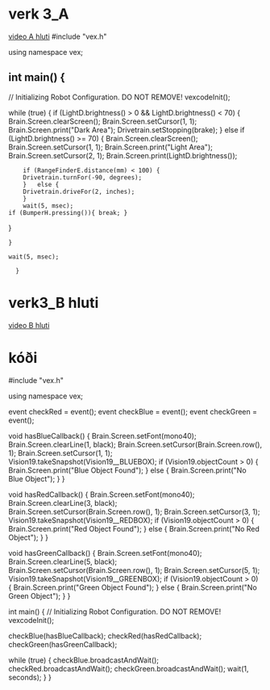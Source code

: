 # verk 3_A
[video A hluti](https://youtube.com/shorts/opc_RMykJVc?feature=share)
#include "vex.h"



using namespace vex;

## int main() {
  // Initializing Robot Configuration. DO NOT REMOVE!
  vexcodeInit();

  while (true) {
    if (LightD.brightness() > 0 && LightD.brightness() < 70) {
      Brain.Screen.clearScreen();
      Brain.Screen.setCursor(1, 1);
      Brain.Screen.print("Dark Area");
      Drivetrain.setStopping(brake);
    } 
    else if (LightD.brightness() >= 70) {
      Brain.Screen.clearScreen();
      Brain.Screen.setCursor(1, 1);
      Brain.Screen.print("Light Area");
      Brain.Screen.setCursor(2, 1);
      Brain.Screen.print(LightD.brightness());

        if (RangeFinderE.distance(mm) < 100) {
        Drivetrain.turnFor(-90, degrees);
        }   else {
        Drivetrain.driveFor(2, inches);
        }
        wait(5, msec);
    if (BumperH.pressing()){ break; }
  }

    }

    wait(5, msec);

      }
# verk3_B hluti
[video B hluti](https://youtube.com/shorts/yze2KHnd2Ek?feature=share)
# kóði 
#include "vex.h"

using namespace vex;

event checkRed = event();
event checkBlue = event();
event checkGreen = event();

void hasBlueCallback() {
  Brain.Screen.setFont(mono40);
  Brain.Screen.clearLine(1, black);
  Brain.Screen.setCursor(Brain.Screen.row(), 1);
  Brain.Screen.setCursor(1, 1);
  Vision19.takeSnapshot(Vision19__BLUEBOX);
  if (Vision19.objectCount > 0) {
    Brain.Screen.print("Blue Object Found");
  } else {
    Brain.Screen.print("No Blue Object");
  }
}

void hasRedCallback() {
  Brain.Screen.setFont(mono40);
  Brain.Screen.clearLine(3, black);
  Brain.Screen.setCursor(Brain.Screen.row(), 1);
  Brain.Screen.setCursor(3, 1);
  Vision19.takeSnapshot(Vision19__REDBOX);
  if (Vision19.objectCount > 0) {
    Brain.Screen.print("Red Object Found");
  } else {
    Brain.Screen.print("No Red Object");
  }
}

void hasGreenCallback() {
  Brain.Screen.setFont(mono40);
  Brain.Screen.clearLine(5, black);
  Brain.Screen.setCursor(Brain.Screen.row(), 1);
  Brain.Screen.setCursor(5, 1);
  Vision19.takeSnapshot(Vision19__GREENBOX);
  if (Vision19.objectCount > 0) {
    Brain.Screen.print("Green Object Found");
  } else {
    Brain.Screen.print("No Green Object");
  }
}

int main() {
  // Initializing Robot Configuration. DO NOT REMOVE!
  vexcodeInit();

  checkBlue(hasBlueCallback);
  checkRed(hasRedCallback);
  checkGreen(hasGreenCallback);
  
  while (true) {
    checkBlue.broadcastAndWait();
    checkRed.broadcastAndWait();
    checkGreen.broadcastAndWait();
    wait(1, seconds);
  }
}
